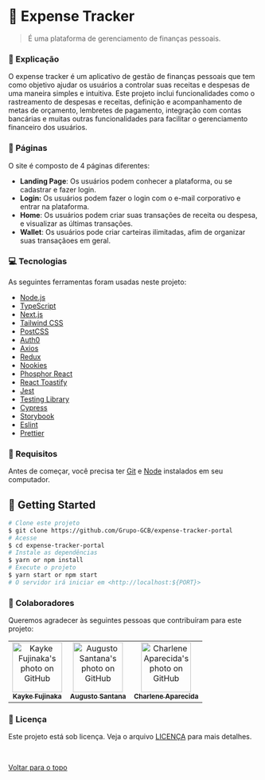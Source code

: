 # 💸 Expense Tracker

> É uma plataforma de gerenciamento de finanças pessoais.

### 📄 Explicação

O expense tracker é um aplicativo de gestão de finanças pessoais que tem como objetivo ajudar os usuários a controlar suas receitas e despesas de uma maneira simples e intuitiva. Este projeto inclui funcionalidades como o rastreamento de despesas e receitas, definição e acompanhamento de metas de orçamento, lembretes de pagamento, integração com contas bancárias e muitas outras funcionalidades para facilitar o gerenciamento financeiro dos usuários.

### 📁 Páginas

O site é composto de 4 páginas diferentes:

- **Landing Page**: Os usuários podem conhecer a plataforma, ou se cadastrar e fazer login.
- **Login:** Os usuários podem fazer o login com o e-mail corporativo e entrar na plataforma.
- **Home**: Os usuários podem criar suas transações de receita ou despesa, e visualizar as últimas transações.
- **Wallet**: Os usuários pode criar carteiras ilimitadas, afim de organizar suas transaçãoes em geral.

### 💻 Tecnologias

As seguintes ferramentas foram usadas neste projeto:

- [Node.js](https://nodejs.org/en)
- [TypeScript](https://www.typescriptlang.org/)
- [Next.js](https://nextjs.org/)
- [Tailwind CSS](https://tailwindcss.com/)
- [PostCSS](https://postcss.org/)
- [Auth0](https://auth0.com/docs)
- [Axios](https://axios-http.com/docs/intro)
- [Redux](https://redux.js.org/)
- [Nookies](https://github.com/maticzav/nookies)
- [Phosphor React](https://www.npmjs.com/package/phosphor-react)
- [React Toastify](https://fkhadra.github.io/react-toastify/introduction)
- [Jest](https://jestjs.io/pt-BR/)
- [Testing Library](https://testing-library.com/)
- [Cypress](https://www.cypress.io/)
- [Storybook](https://storybook.js.org/)
- [Eslint](https://eslint.org/)
- [Prettier](https://prettier.io/)

### 🧾 Requisitos

Antes de começar, você precisa ter [Git](https://git-scm.com) e [Node](https://nodejs.org/en/) instalados em seu computador.

## :checkered_flag: Getting Started

```bash
# Clone este projeto
$ git clone https://github.com/Grupo-GCB/expense-tracker-portal
# Acesse
$ cd expense-tracker-portal
# Instale as dependências
$ yarn or npm install
# Execute o projeto
$ yarn start or npm start
# O servidor irá iniciar em <http://localhost:${PORT}>
```

### 🤝 Colaboradores

Queremos agradecer às seguintes pessoas que contribuíram para este projeto:

<table>
  <tr>
    <td align="center">
      <a href="https://github.com/Kayke-Fujinaka">
        <img src="https://avatars.githubusercontent.com/u/98772000?v=4" width="100px;" alt="Kayke Fujinaka's photo on GitHub"/><br>
        <sub>
          <b>Kayke Fujinaka</b>
        </sub>
      </a>
    </td>
        <td align="center">
      <a href="https://github.com/AugustoCVS">
        <img src="https://avatars.githubusercontent.com/u/122945327?v=4" width="100px;" border-radius='50%' alt="Augusto Santana's photo on GitHub"/><br>
        <sub>
          <b>Augusto Santana</b>
        </sub>
      </a>
    </td>
        <td align="center">
      <a href="https://github.com/charlenefialho">
        <img src="https://avatars.githubusercontent.com/u/94643076?v=4" width="100px;" border-radius='50%' alt="Charlene Aparecida's photo on GitHub"/><br>
        <sub>
          <b>Charlene Aparecida</b>
        </sub>
      </a>
    </td>
  </tr>
</table>

### 📝 Licença

Este projeto está sob licença. Veja o arquivo [LICENÇA](LICENSE.md) para mais detalhes.

&#xa0;

<a href="#top">Voltar para o topo</a>
